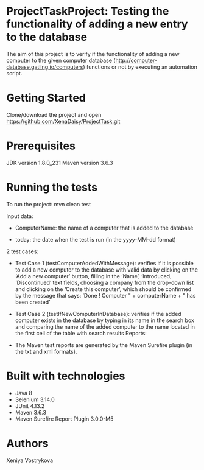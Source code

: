 # ProjectTaskProject: Testing the functionality of adding a new entry to the database 
The aim of this project is to verify if the functionality of adding a new computer to the given computer database (http://computer-database.gatling.io/computers) functions or not by executing an automation script. 

# Getting Started
Clone/download the project and open https://github.com/XenaDaisy/ProjectTask.git

# Prerequisites
JDK version 1.8.0_231
Maven version 3.6.3 

#  Running the tests
To run the project: mvn clean test 

Input data: 

- ComputerName: the name of a computer that is added to the database 

- today: the date when the test is run (in the yyyy-MM-dd format) 


2 test cases: 
- Test Case 1 (testComputerAddedWithMessage):  verifies if it is possible to add a new computer to the database with valid data by clicking on the ‘Add a new computer’ button, filling in the ‘Name’, ‘Introduced, ‘Discontinued’ text fields, choosing a company from the drop-down list and clicking on the ‘Create this computer’, which should be confirmed by the message that says: ‘Done ! Computer " + computerName + " has been created’  

- Test Case 2 (testIfNewComputerInDatabase):  verifies if the added computer exists in the database by typing in its name in the search box and comparing the name of the added computer to the name located in the first cell of the table with search results
Reports: 

- The Maven test reports are generated by the Maven Surefire plugin (in the txt and xml formats).

# Built with technologies 
- Java 8 
- Selenium 3.14.0 
- JUnit 4.13.2
- Maven 3.6.3 
- Maven Surefire Report Plugin 3.0.0-M5

# Authors
Xeniya Vostrykova 
